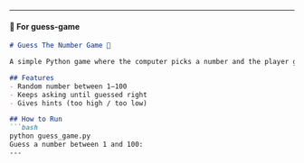 
---

#### 📌 For **guess-game**
```markdown
# Guess The Number Game 🎲

A simple Python game where the computer picks a number and the player guesses it.

## Features
- Random number between 1–100
- Keeps asking until guessed right
- Gives hints (too high / too low)

## How to Run
```bash
python guess_game.py
Guess a number between 1 and 100:
---
